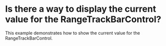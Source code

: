 # Is there a way to display the current value for the RangeTrackBarControl?


<p>This example demonstrates how to show the current value for the RangeTrackBarControl.</p>

<br/>


